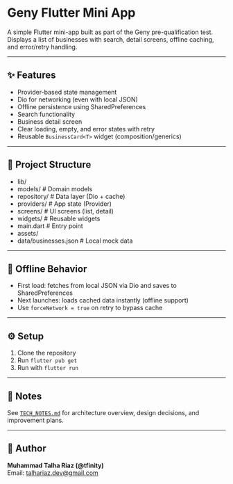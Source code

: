 # Geny Flutter Mini App

A simple Flutter mini-app built as part of the Geny pre-qualification test.  
Displays a list of businesses with search, detail screens, offline caching, and error/retry handling.

---

## ✨ Features

- Provider-based state management
- Dio for networking (even with local JSON)
- Offline persistence using SharedPreferences
- Search functionality
- Business detail screen
- Clear loading, empty, and error states with retry
- Reusable `BusinessCard<T>` widget (composition/generics)

---

## 📂 Project Structure

- lib/
- models/ # Domain models
- repository/ # Data layer (Dio + cache)
- providers/ # App state (Provider)
- screens/ # UI screens (list, detail)
- widgets/ # Reusable widgets
- main.dart # Entry point
- assets/
- data/businesses.json # Local mock data


---

## 💾 Offline Behavior

- First load: fetches from local JSON via Dio and saves to SharedPreferences
- Next launches: loads cached data instantly (offline support)
- Use `forceNetwork = true` on retry to bypass cache

---

## ⚙️ Setup

1. Clone the repository  
2. Run `flutter pub get`  
3. Run with `flutter run`

---

## 📑 Notes

See [`TECH_NOTES.md`](TECH_NOTES.md) for architecture overview, design decisions, and improvement plans.

---

## 🧑 Author

**Muhammad Talha Riaz (@tfinity)**  
Email: talhariaz.dev@gmail.com
